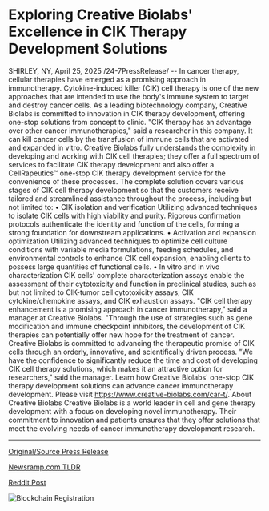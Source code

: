 # Exploring Creative Biolabs' Excellence in CIK Therapy Development Solutions

SHIRLEY, NY, April 25, 2025 /24-7PressRelease/ -- In cancer therapy, cellular therapies have emerged as a promising approach in immunotherapy. Cytokine-induced killer (CIK) cell therapy is one of the new approaches that are intended to use the body's immune system to target and destroy cancer cells. As a leading biotechnology company, Creative Biolabs is committed to innovation in CIK therapy development, offering one-stop solutions from concept to clinic.  "CIK therapy has an advantage over other cancer immunotherapies," said a researcher in this company. It can kill cancer cells by the transfusion of immune cells that are activated and expanded in vitro.  Creative Biolabs fully understands the complexity in developing and working with CIK cell therapies; they offer a full spectrum of services to facilitate CIK therapy development and also offer a CellRapeutics™ one-stop CIK therapy development service for the convenience of these processes. The complete solution covers various stages of CIK cell therapy development so that the customers receive tailored and streamlined assistance throughout the process, including but not limited to:  • CIK isolation and verification Utilizing advanced techniques to isolate CIK cells with high viability and purity. Rigorous confirmation protocols authenticate the identity and function of the cells, forming a strong foundation for downstream applications. • Activation and expansion optimization Utilizing advanced techniques to optimize cell culture conditions with variable media formulations, feeding schedules, and environmental controls to enhance CIK cell expansion, enabling clients to possess large quantities of functional cells. • In vitro and in vivo characterization CIK cells' complete characterization assays enable the assessment of their cytotoxicity and function in preclinical studies, such as but not limited to CIK-tumor cell cytotoxicity assays, CIK cytokine/chemokine assays, and CIK exhaustion assays.  "CIK cell therapy enhancement is a promising approach in cancer immunotherapy," said a manager at Creative Biolabs. "Through the use of strategies such as gene modification and immune checkpoint inhibitors, the development of CIK therapies can potentially offer new hope for the treatment of cancer.  Creative Biolabs is committed to advancing the therapeutic promise of CIK cells through an orderly, innovative, and scientifically driven process.  "We have the confidence to significantly reduce the time and cost of developing CIK cell therapy solutions, which makes it an attractive option for researchers," said the manager.  Learn how Creative Biolabs' one-stop CIK therapy development solutions can advance cancer immunotherapy development. Please visit https://www.creative-biolabs.com/car-t/.  About Creative Biolabs Creative Biolabs is a world leader in cell and gene therapy development with a focus on developing novel immunotherapy. Their commitment to innovation and patients ensures that they offer solutions that meet the evolving needs of cancer immunotherapy development research. 

---

[Original/Source Press Release](https://www.24-7pressrelease.com/press-release/522150/exploring-creative-biolabs-excellence-in-cik-therapy-development-solutions)
                    

[Newsramp.com TLDR](https://newsramp.com/curated-news/innovative-cik-cell-therapy-development-by-creative-biolabs-for-cancer-immunotherapy/643b64faed19cf01681ff6be25f732e0) 

 



[Reddit Post](https://www.reddit.com/r/HealthCareNewsInfo/comments/1k7f6yw/innovative_cik_cell_therapy_development_by/) 



![Blockchain Registration](https://cdn.newsramp.app/24-7PressRelease/qrcode/254/25/gulf_Nof.webp)